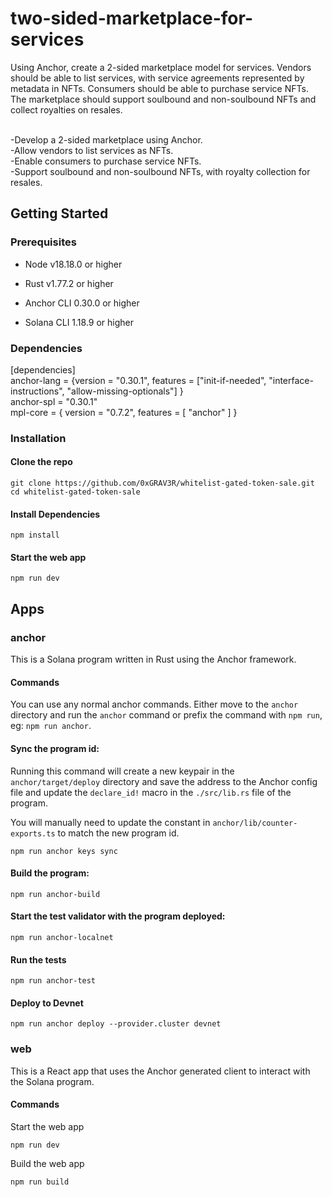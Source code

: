 # two-sided-marketplace-for-services

Using Anchor, create a 2-sided marketplace model for services. Vendors should be able to list services, with service agreements represented by metadata in NFTs. Consumers should be able to purchase service NFTs. The marketplace should support soulbound and non-soulbound NFTs and collect royalties on resales.<br><br>

-Develop a 2-sided marketplace using Anchor.<br>
-Allow vendors to list services as NFTs.<br>
-Enable consumers to purchase service NFTs.<br>
-Support soulbound and non-soulbound NFTs, with royalty collection for resales.

## Getting Started

### Prerequisites

- Node v18.18.0 or higher

- Rust v1.77.2 or higher
- Anchor CLI 0.30.0 or higher
- Solana CLI 1.18.9 or higher

### Dependencies

[dependencies]<br>
anchor-lang = {version = "0.30.1", features = ["init-if-needed", "interface-instructions", "allow-missing-optionals"] } <br>
anchor-spl = "0.30.1" <br>
mpl-core = { version = "0.7.2", features = [ "anchor" ] }


### Installation

#### Clone the repo

```shell
git clone https://github.com/0xGRAV3R/whitelist-gated-token-sale.git
cd whitelist-gated-token-sale
```

#### Install Dependencies

```shell
npm install
```

#### Start the web app

```
npm run dev
```

## Apps

### anchor

This is a Solana program written in Rust using the Anchor framework.

#### Commands

You can use any normal anchor commands. Either move to the `anchor` directory and run the `anchor` command or prefix the command with `npm run`, eg: `npm run anchor`.

#### Sync the program id:

Running this command will create a new keypair in the `anchor/target/deploy` directory and save the address to the Anchor config file and update the `declare_id!` macro in the `./src/lib.rs` file of the program.

You will manually need to update the constant in `anchor/lib/counter-exports.ts` to match the new program id.

```shell
npm run anchor keys sync
```

#### Build the program:

```shell
npm run anchor-build
```

#### Start the test validator with the program deployed:

```shell
npm run anchor-localnet
```

#### Run the tests

```shell
npm run anchor-test
```

#### Deploy to Devnet

```shell
npm run anchor deploy --provider.cluster devnet
```

### web

This is a React app that uses the Anchor generated client to interact with the Solana program.

#### Commands

Start the web app

```shell
npm run dev
```

Build the web app

```shell
npm run build
```

